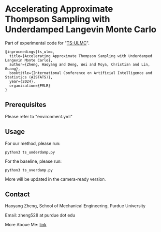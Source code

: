 # Accelerating Approximate Thompson Sampling with Underdamped Langevin Monte Carlo

Part of experimental code for "[TS-ULMC](https://arxiv.org/abs/2401.11665)".

```
@inproceedings{ts_ulmc,
  title={Accelerating Approximate Thompson Sampling with Underdamped Langevin Monte Carlo},
  author={Zheng, Haoyang and Deng, Wei and Moya, Christian and Lin, Guang},
  booktitle={International Conference on Artificial Intelligence and Statistics (AISTATS)},
  year={2024},
  organization={PMLR}
}
```

## Prerequisites
Please refer to "environment.yml" 

## Usage
For our method, please run:
```
python3 ts_underdamp.py
```
For the baseline, please run:
```
python3 ts_overdamp.py
```
More will be updated in the camera-ready version.

## Contact
Haoyang Zheng, School of Mechanical Engineering, Purdue University

Email: zheng528 at purdue dot edu

More Aboue Me: [link](https://haoyangzheng.github.io/)
